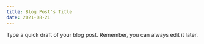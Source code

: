 ```yaml
---
title: Blog Post's Title
date: 2021-08-21
---
```


Type a quick draft of your blog post. Remember, you can always edit it later.

